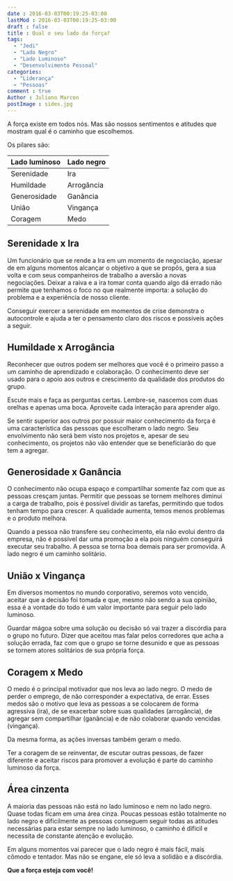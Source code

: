 ```yaml
---
date : 2016-03-03T00:19:25-03:00
lastMod : 2016-03-03T00:19:25-03:00
draft : false
title : Qual o seu lado da força?
tags:
  - "Jedi"
  - "Lado Negro"
  - "Lado Luminoso"
  - "Desenvolvimento Pessoal"
categories:
  - "Liderança"
  - "Pessoas"
comment : true
Author : Juliano Marcon
postImage : sides.jpg
---
```


A força existe em todos nós. Mas são nossos sentimentos e atitudes que mostram
qual é o caminho que escolhemos.
<!--more-->

Os pilares são:

<table class="table">
  <thead>
    <tr><th>Lado luminoso</th><th>Lado negro</th></tr>
  </thead>
  <tbody>
    <tr><td>Serenidade      </td><td>    Ira          </td></tr>
    <tr><td>Humildade       </td><td>    Arrogância   </td></tr>
    <tr><td>Generosidade    </td><td>    Ganância     </td></tr>
    <tr><td>União           </td><td>    Vingança     </td></tr>
    <tr><td>Coragem         </td><td>    Medo         </td></tr>
  </tbody>
</table>

## Serenidade x Ira

Um funcionário que se rende a Ira em um momento de negociação,  apesar de em
alguns momentos alcançar o objetivo a que se propôs, gera a sua  volta e com
seus companheiros de trabalho a aversão a novas negociações.  Deixar a raiva e a
 ira tomar conta quando  algo dá errado não permite que tenhamos o foco no que
 realmente importa: a  solução do problema e a experiência de nosso cliente.

Conseguir exercer a serenidade em momentos de crise  demonstra o autocontrole e
ajuda a ter o pensamento claro dos riscos e possíveis  ações a seguir.

## Humildade x Arrogância

Reconhecer que outros podem ser melhores que você é o  primeiro passo a um
caminho de aprendizado e colaboração. O conhecimento deve  ser usado para o
apoio aos outros e crescimento da qualidade dos produtos do  grupo.

Escute mais e faça as perguntas certas. Lembre-se, nascemos  com duas orelhas e
apenas uma boca. Aproveite cada interação para aprender  algo.

Se sentir superior aos outros por possuir maior conhecimento  da força é uma
característica das pessoas que escolheram o lado negro. Seu  envolvimento não
será bem visto nos projetos e, apesar de seu conhecimento, os  projetos não vão
entender que se beneficiarão do que tem a agregar.

## Generosidade x Ganância

O conhecimento não ocupa espaço e compartilhar somente faz  com que as pessoas
cresçam juntas.  Permitir que pessoas se tornem melhores  diminui a carga de
trabalho, pois é possível dividir as tarefas, permitindo que  todos tenham tempo
para crescer. A qualidade aumenta, temos menos problemas e o  produto melhora.

Quando a pessoa não transfere seu conhecimento, ela não  evolui dentro da
empresa, não é possível dar uma promoção a ela pois ninguém  conseguirá executar
seu trabalho. A pessoa se torna boa demais para ser  promovida. A lado negro é
um caminho solitário.

## União x Vingança

Em diversos momentos no mundo corporativo, seremos voto  vencido, aceitar que a
decisão foi tomada e que, mesmo não sendo a sua opinião,  essa é a vontade do
todo é um valor importante para seguir pelo lado luminoso.

Guardar mágoa sobre uma solução ou decisão só vai trazer a  discórdia para o
grupo no futuro. Dizer que aceitou mas falar pelos corredores  que acha a
solução errada, faz com que o grupo se torne desunido e que as  pessoas se
tornem atores solitários de sua própria força.

## Coragem x Medo

O medo é o principal motivador que nos leva ao lado negro. O  medo de perder o
emprego, de não corresponder a expectativa, de errar. Esses  medos são o motivo
que leva as pessoas a se colocarem de forma agressiva (ira),  de se exacerbar
sobre suas qualidades (arrogância), de agregar sem compartilhar  (ganância) e de
não colaborar quando vencidas (vingança).

Da mesma forma, as ações inversas também geram o medo.

Ter a coragem de se reinventar, de escutar outras pessoas,  de fazer diferente e
aceitar riscos para promover a evolução é parte do caminho  luminoso da força.

## Área cinzenta

A maioria das pessoas não está no lado luminoso  e nem no lado negro. Quase
todas ficam em uma  área cinza. Poucas pessoas estão totalmente no lado negro e
dificilmente as pessoas conseguem seguir todas as atitudes  necessárias para
estar sempre no lado luminoso, o caminho é difícil e necessita  de constante
atenção e evolução.

Em alguns momentos vai parecer que o lado negro é mais  fácil, mais cômodo e
tentador.  Mas não  se engane, ele só leva a solidão e a discórdia.

**Que a força esteja com você!**
